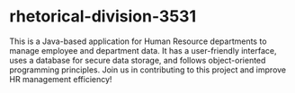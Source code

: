 # rhetorical-division-3531
This is a Java-based application for Human Resource departments to manage employee and department data. It has a user-friendly interface, uses a database for secure data storage, and follows object-oriented programming principles. Join us in contributing to this project and improve HR management efficiency!
